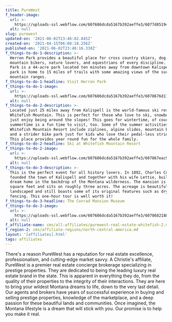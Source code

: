 ```yaml
---
title: PureWest
f_header-image:
  url: >-
    https://uploads-ssl.webflow.com/607686dcda5167b392aeffe3/6077d851942365566c1fdad0_602379ed87470AdobeStock_117401213-1.jpeg
  alt: null
slug: purewest
updated-on: '2021-06-02T23:46:02.845Z'
created-on: '2021-04-15T06:08:18.256Z'
published-on: '2021-06-02T23:48:16.338Z'
f_things-to-do-1-description: >-
  Herron Park provides a beautiful place for cross country skiers, dog walkers,
  mountain bikers, nature lovers, and equestrians of every discipline. Herron
  Park is a 44-acre park located ten minutes away from downtown Kalispell. The
  park is home to 15 miles of trails with some amazing views of the surrounding
  mountain ranges.
f_things-to-do-1-headline: Visit Herron Park
f_things-to-do-1-image:
  url: >-
    https://uploads-ssl.webflow.com/607686dcda5167b392aeffe3/6078676d11ba4f13b56cd693_cd69d00a-7c53-480a-a018-55aaa4e5d26d-cot48c2cc156fb3900db.jpeg
  alt: null
f_things-to-do-2-description: >-
  Located just 25 miles away from Kalispell is the world-famous ski resort,
  Whitefish Mountain. This is perfect for those who love to ski, snowboard, or
  just enjoy being around the slopes! This goes for wintertime, of course, but
  summertime is a fun time to visit, too. Some of the summer activities at
  Whitefish Mountain Resort include ziplines, alpine slides, mountain biking,
  and a strider bike park just for kids who love their pedal-less strider bikes!
  This place provides year round fun for the whole family. 
f_things-to-do-2-headline: Ski at Whitefish Mountain Resort
f_things-to-do-2-image:
  url: >-
    https://uploads-ssl.webflow.com/607686dcda5167b392aeffe3/607867eac99a1a49c26f6647_Untitled_design__4_.jpeg
  alt: null
f_things-to-do-3-description: >-
  This is the perfect event for all history lovers. In 1892, Charles Conrad
  founded the town of Kalispell and together with his wife Lettie, built their
  dream home in the backdrop of the Montana wilderness. The mansion is 13,000
  square feet and sits on roughly three acres. The acreage is beautifully
  landscaped and still boasts some of its original features such as dry stone
  fencing. This one-hour tour is well worth it!
f_things-to-do-3-headline: The Conrad Mansion Museum
f_things-to-do-3-image:
  url: >-
    https://uploads-ssl.webflow.com/607686dcda5167b392aeffe3/607868218895895767fa3843_1004_LOC_DIL_Conrad_Mansion_exterior_13_yDyLi86_r1200x630.jpeg
  alt: null
f_affiliate-name: cms/all-affiliates/purewest-real-estate-whitefish-2.md
f_region-2: cms/affiliate-regions/north-central-america.md
layout: '[affiliates].html'
tags: affiliates
---
```


There's a reason PureWest has a reputation for real estate excellence, professionalism, and cutting-edge market savvy. A Christie's affiliate, PureWest is a premier real estate concierge brokerage specializing in prestige properties. They are dedicated to being the leading luxury real estate brand in the state. This is apparent in everything they do, from the quality of their properties to the integrity of their interactions. They are here to bring your wildest Montana dreams to life, down to the very last detail. Our agents and brokers have years of successful experience in buying and selling prestige properties, knowledge of the marketplace, and a deep passion for these beautiful lands and communities. Once imagined, the Montana lifestyle is a dream that will stick with you. Our promise is to help you make it real.
